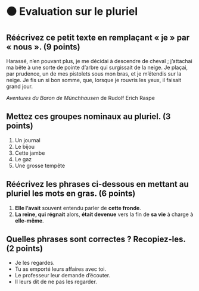 # ⚫️ Evaluation sur le pluriel

## Réécrivez ce petit texte en remplaçant « je » par « nous ». (9 points)

Harassé, n’en pouvant plus, je me décidai à descendre de cheval ; j’attachai ma bête à une sorte de pointe d’arbre qui surgissait de la neige. Je plaçai, par prudence, un de mes pistolets sous mon bras, et je m’étendis sur la neige. Je fis un si bon somme, que, lorsque je rouvris les yeux, il faisait grand jour.

*Aventures du Baron de Münchhausen* de Rudolf Erich Raspe

## Mettez ces groupes nominaux au pluriel. (3 points)

1. Un journal
2. Le bijou
3. Cette jambe
4. Le gaz
5. Une grosse tempête

## Réécrivez les phrases ci-dessous en mettant au pluriel les mots en gras. (6 points)

1. **Elle l’avait** souvent entendu parler de **cette fronde**.
2. **La reine, qui régnait** alors, **était devenue** vers la fin de **sa vie** à charge à **elle-même**.

## Quelles phrases sont correctes ? Recopiez-les. (2 points)

- Je les regardes.
- Tu as emporté leurs affaires avec toi.
- Le professeur leur demande d’écouter.
- Il leurs dit de ne pas les regarder.

